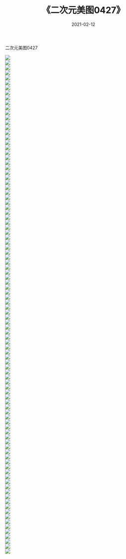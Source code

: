 ﻿---
layout: post
title:  《二次元美图0427》
date:   2021-02-12
img: http://imgx.orgx.ga/二次元/2021/二次元美图0427/000.jpg
categories: [美女, 清纯, 唯美]
---

二次元美图0427

 ![](http://imgx.orgx.ga/二次元/2021/二次元美图0427/001.jpg) <br>![](http://imgx.orgx.ga/二次元/2021/二次元美图0427/002.jpg) <br>![](http://imgx.orgx.ga/二次元/2021/二次元美图0427/003.jpg) <br>![](http://imgx.orgx.ga/二次元/2021/二次元美图0427/004.jpg) <br>![](http://imgx.orgx.ga/二次元/2021/二次元美图0427/005.jpg) <br>![](http://imgx.orgx.ga/二次元/2021/二次元美图0427/006.jpg) <br>![](http://imgx.orgx.ga/二次元/2021/二次元美图0427/007.jpg) <br>![](http://imgx.orgx.ga/二次元/2021/二次元美图0427/008.jpg) <br>![](http://imgx.orgx.ga/二次元/2021/二次元美图0427/009.jpg) <br>![](http://imgx.orgx.ga/二次元/2021/二次元美图0427/010.jpg) <br>![](http://imgx.orgx.ga/二次元/2021/二次元美图0427/011.jpg) <br>![](http://imgx.orgx.ga/二次元/2021/二次元美图0427/012.jpg) <br>![](http://imgx.orgx.ga/二次元/2021/二次元美图0427/013.jpg) <br>![](http://imgx.orgx.ga/二次元/2021/二次元美图0427/014.jpg) <br>![](http://imgx.orgx.ga/二次元/2021/二次元美图0427/015.jpg) <br>![](http://imgx.orgx.ga/二次元/2021/二次元美图0427/016.jpg) <br>![](http://imgx.orgx.ga/二次元/2021/二次元美图0427/017.jpg) <br>![](http://imgx.orgx.ga/二次元/2021/二次元美图0427/018.jpg) <br>![](http://imgx.orgx.ga/二次元/2021/二次元美图0427/019.jpg) <br>![](http://imgx.orgx.ga/二次元/2021/二次元美图0427/020.jpg) <br>![](http://imgx.orgx.ga/二次元/2021/二次元美图0427/021.jpg) <br>![](http://imgx.orgx.ga/二次元/2021/二次元美图0427/022.jpg) <br>![](http://imgx.orgx.ga/二次元/2021/二次元美图0427/023.jpg) <br>![](http://imgx.orgx.ga/二次元/2021/二次元美图0427/024.jpg) <br>![](http://imgx.orgx.ga/二次元/2021/二次元美图0427/025.jpg) <br>![](http://imgx.orgx.ga/二次元/2021/二次元美图0427/026.jpg) <br>![](http://imgx.orgx.ga/二次元/2021/二次元美图0427/027.jpg) <br>![](http://imgx.orgx.ga/二次元/2021/二次元美图0427/028.jpg) <br>![](http://imgx.orgx.ga/二次元/2021/二次元美图0427/029.jpg) <br>![](http://imgx.orgx.ga/二次元/2021/二次元美图0427/030.jpg) <br>![](http://imgx.orgx.ga/二次元/2021/二次元美图0427/031.jpg) <br>![](http://imgx.orgx.ga/二次元/2021/二次元美图0427/032.jpg) <br>![](http://imgx.orgx.ga/二次元/2021/二次元美图0427/033.jpg) <br>![](http://imgx.orgx.ga/二次元/2021/二次元美图0427/034.jpg) <br>![](http://imgx.orgx.ga/二次元/2021/二次元美图0427/035.jpg) <br>![](http://imgx.orgx.ga/二次元/2021/二次元美图0427/036.jpg) <br>![](http://imgx.orgx.ga/二次元/2021/二次元美图0427/037.jpg) <br>![](http://imgx.orgx.ga/二次元/2021/二次元美图0427/038.jpg) <br>![](http://imgx.orgx.ga/二次元/2021/二次元美图0427/039.jpg) <br>![](http://imgx.orgx.ga/二次元/2021/二次元美图0427/040.jpg) <br>![](http://imgx.orgx.ga/二次元/2021/二次元美图0427/041.jpg) <br>![](http://imgx.orgx.ga/二次元/2021/二次元美图0427/042.jpg) <br>![](http://imgx.orgx.ga/二次元/2021/二次元美图0427/043.jpg) <br>![](http://imgx.orgx.ga/二次元/2021/二次元美图0427/044.jpg) <br>![](http://imgx.orgx.ga/二次元/2021/二次元美图0427/045.jpg) <br>![](http://imgx.orgx.ga/二次元/2021/二次元美图0427/046.jpg) <br>![](http://imgx.orgx.ga/二次元/2021/二次元美图0427/047.jpg) <br>![](http://imgx.orgx.ga/二次元/2021/二次元美图0427/048.jpg) <br>![](http://imgx.orgx.ga/二次元/2021/二次元美图0427/049.jpg) <br>![](http://imgx.orgx.ga/二次元/2021/二次元美图0427/050.jpg) <br>![](http://imgx.orgx.ga/二次元/2021/二次元美图0427/051.jpg) <br>![](http://imgx.orgx.ga/二次元/2021/二次元美图0427/052.jpg) <br>![](http://imgx.orgx.ga/二次元/2021/二次元美图0427/053.jpg) <br>![](http://imgx.orgx.ga/二次元/2021/二次元美图0427/054.jpg) <br>![](http://imgx.orgx.ga/二次元/2021/二次元美图0427/055.jpg) <br>![](http://imgx.orgx.ga/二次元/2021/二次元美图0427/056.jpg) <br>![](http://imgx.orgx.ga/二次元/2021/二次元美图0427/057.jpg) <br>![](http://imgx.orgx.ga/二次元/2021/二次元美图0427/058.jpg) <br>![](http://imgx.orgx.ga/二次元/2021/二次元美图0427/059.jpg) <br>![](http://imgx.orgx.ga/二次元/2021/二次元美图0427/060.jpg) <br>![](http://imgx.orgx.ga/二次元/2021/二次元美图0427/061.jpg) <br>![](http://imgx.orgx.ga/二次元/2021/二次元美图0427/062.jpg) <br>![](http://imgx.orgx.ga/二次元/2021/二次元美图0427/063.jpg) <br>![](http://imgx.orgx.ga/二次元/2021/二次元美图0427/064.jpg) <br>![](http://imgx.orgx.ga/二次元/2021/二次元美图0427/065.jpg) <br>![](http://imgx.orgx.ga/二次元/2021/二次元美图0427/066.jpg) <br>![](http://imgx.orgx.ga/二次元/2021/二次元美图0427/067.jpg) <br>![](http://imgx.orgx.ga/二次元/2021/二次元美图0427/068.jpg) <br>![](http://imgx.orgx.ga/二次元/2021/二次元美图0427/069.jpg) <br>![](http://imgx.orgx.ga/二次元/2021/二次元美图0427/070.jpg) <br>![](http://imgx.orgx.ga/二次元/2021/二次元美图0427/071.jpg) <br>![](http://imgx.orgx.ga/二次元/2021/二次元美图0427/072.jpg) <br>![](http://imgx.orgx.ga/二次元/2021/二次元美图0427/073.jpg) <br>![](http://imgx.orgx.ga/二次元/2021/二次元美图0427/074.jpg) <br>![](http://imgx.orgx.ga/二次元/2021/二次元美图0427/075.jpg) <br>![](http://imgx.orgx.ga/二次元/2021/二次元美图0427/076.jpg) <br>![](http://imgx.orgx.ga/二次元/2021/二次元美图0427/077.jpg) <br>![](http://imgx.orgx.ga/二次元/2021/二次元美图0427/078.jpg) <br>![](http://imgx.orgx.ga/二次元/2021/二次元美图0427/079.jpg) <br>![](http://imgx.orgx.ga/二次元/2021/二次元美图0427/080.jpg) <br>![](http://imgx.orgx.ga/二次元/2021/二次元美图0427/081.jpg) <br>![](http://imgx.orgx.ga/二次元/2021/二次元美图0427/082.jpg) <br>![](http://imgx.orgx.ga/二次元/2021/二次元美图0427/083.jpg) <br>![](http://imgx.orgx.ga/二次元/2021/二次元美图0427/084.jpg) <br>![](http://imgx.orgx.ga/二次元/2021/二次元美图0427/085.jpg) <br>![](http://imgx.orgx.ga/二次元/2021/二次元美图0427/086.jpg) <br>![](http://imgx.orgx.ga/二次元/2021/二次元美图0427/087.jpg) <br>![](http://imgx.orgx.ga/二次元/2021/二次元美图0427/088.jpg) <br>![](http://imgx.orgx.ga/二次元/2021/二次元美图0427/089.jpg) <br>![](http://imgx.orgx.ga/二次元/2021/二次元美图0427/090.jpg) <br>![](http://imgx.orgx.ga/二次元/2021/二次元美图0427/091.jpg) <br>![](http://imgx.orgx.ga/二次元/2021/二次元美图0427/092.jpg) <br>![](http://imgx.orgx.ga/二次元/2021/二次元美图0427/093.jpg) <br>![](http://imgx.orgx.ga/二次元/2021/二次元美图0427/094.jpg) <br>![](http://imgx.orgx.ga/二次元/2021/二次元美图0427/095.jpg) <br>![](http://imgx.orgx.ga/二次元/2021/二次元美图0427/096.jpg) <br>![](http://imgx.orgx.ga/二次元/2021/二次元美图0427/097.jpg) <br>![](http://imgx.orgx.ga/二次元/2021/二次元美图0427/098.jpg) <br>![](http://imgx.orgx.ga/二次元/2021/二次元美图0427/099.jpg) <br>![](http://imgx.orgx.ga/二次元/2021/二次元美图0427/100.jpg) <br>